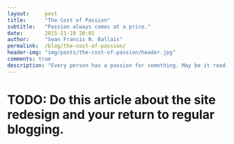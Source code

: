 ```yaml
---
layout:     post
title:      "The Cost of Passion"
subtitle:   "Passion always comes at a price."
date:       2015-11-10 20:01
author:     "Sean Francis N. Ballais"
permalink:  /blog/the-cost-of-passion/
header-img: "img/posts/the-cost-of-passion/header.jpg"
comments: true
description: "Every person has a passion for something. May be it reading books, dancing, or, in my case, programming. Having a passion is nice. It's one of the things that makes you enjoy life despite its sometimes harsh realities. However, as it with everything, there is a price to pay in exchange."
---
```


# TODO: Do this article about the site redesign and your return to regular blogging.
